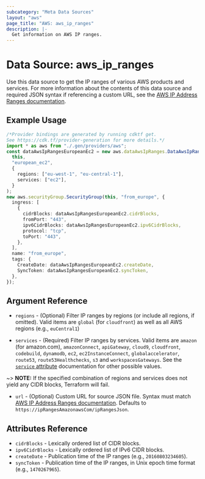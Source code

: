 ```yaml
---
subcategory: "Meta Data Sources"
layout: "aws"
page_title: "AWS: aws_ip_ranges"
description: |-
  Get information on AWS IP ranges.
---
```


# Data Source: aws\_ip\_ranges

Use this data source to get the IP ranges of various AWS products and services. For more information about the contents of this data source and required JSON syntax if referencing a custom URL, see the [AWS IP Address Ranges documentation][1].

## Example Usage

```typescript
/*Provider bindings are generated by running cdktf get.
See https://cdk.tf/provider-generation for more details.*/
import * as aws from "./.gen/providers/aws";
const dataAwsIpRangesEuropeanEc2 = new aws.dataAwsIpRanges.DataAwsIpRanges(
  this,
  "european_ec2",
  {
    regions: ["eu-west-1", "eu-central-1"],
    services: ["ec2"],
  }
);
new aws.securityGroup.SecurityGroup(this, "from_europe", {
  ingress: [
    {
      cidrBlocks: dataAwsIpRangesEuropeanEc2.cidrBlocks,
      fromPort: "443",
      ipv6CidrBlocks: dataAwsIpRangesEuropeanEc2.ipv6CidrBlocks,
      protocol: "tcp",
      toPort: "443",
    },
  ],
  name: "from_europe",
  tags: {
    CreateDate: dataAwsIpRangesEuropeanEc2.createDate,
    SyncToken: dataAwsIpRangesEuropeanEc2.syncToken,
  },
});

```

## Argument Reference

*   `regions` - (Optional) Filter IP ranges by regions (or include all regions, if
    omitted). Valid items are `global` (for `cloudfront`) as well as all AWS regions
    (e.g., `euCentral1`)

*   `services` - (Required) Filter IP ranges by services. Valid items are `amazon`
    (for amazon.com), `amazonConnect`, `apiGateway`, `cloud9`, `cloudfront`,
    `codebuild`, `dynamodb`, `ec2`, `ec2InstanceConnect`, `globalaccelerator`,
    `route53`, `route53Healthchecks`, `s3` and `workspacesGateways`. See the
    [`service` attribute][2] documentation for other possible values.

\~> **NOTE:** If the specified combination of regions and services does not yield any
CIDR blocks, Terraform will fail.

* `url` - (Optional) Custom URL for source JSON file. Syntax must match [AWS IP Address Ranges documentation][1]. Defaults to `https://ipRangesAmazonawsCom/ipRangesJson`.

## Attributes Reference

* `cidrBlocks` - Lexically ordered list of CIDR blocks.
* `ipv6CidrBlocks` - Lexically ordered list of IPv6 CIDR blocks.
* `createDate` - Publication time of the IP ranges (e.g., `20160803234605`).
* `syncToken` - Publication time of the IP ranges, in Unix epoch time format
  (e.g., `1470267965`).

[1]: https://docs.aws.amazon.com/general/latest/gr/aws-ip-ranges.html

[2]: https://docs.aws.amazon.com/general/latest/gr/aws-ip-ranges.html#aws-ip-syntax
